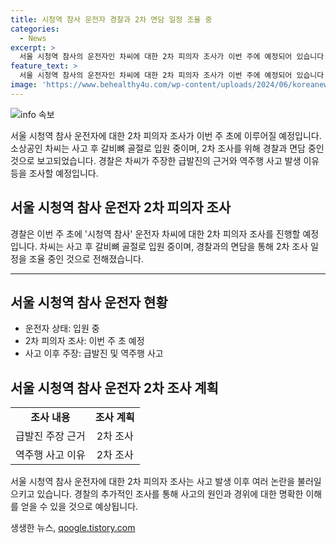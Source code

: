 ```yaml
---
title: 시청역 참사 운전자 경찰과 2차 면담 일정 조율 중
categories:
  - News
excerpt: >
  서울 시청역 참사의 운전자인 차씨에 대한 2차 피의자 조사가 이번 주에 예정되어 있습니다. 경찰은 차씨의 건강 상태를 확인한 후 면담을 통해 2차 조사 일정을 조율 중이며, 차씨는 갈비뼈 골절로 입원 중입니다. 이전 조사에서 차씨는 브레이크가 딱딱해서 급발진이 있었다고 주장했으나, 경찰은 2차 조사에서 해당 주장의 근거와 역주행 이유 등을 조사할 예정입니다. 이 사고로 9명이 사망하고 7명이 부상을 입었습니다.
feature_text: >
  서울 시청역 참사의 운전자인 차씨에 대한 2차 피의자 조사가 이번 주에 예정되어 있습니다. 경찰은 차씨의 건강 상태를 확인한 후 면담을 통해 2차 조사 일정을 조율 중이며, 차씨는 갈비뼈 골절로 입원 중입니다. 이전 조사에서 차씨는 브레이크가 딱딱해서 급발진이 있었다고 주장했으나, 경찰은 2차 조사에서 해당 주장의 근거와 역주행 이유 등을 조사할 예정입니다. 이 사고로 9명이 사망하고 7명이 부상을 입었습니다.
image: 'https://www.behealthy4u.com/wp-content/uploads/2024/06/koreanews.jpg'
---
```


<p><img src="https://www.behealthy4u.com/wp-content/uploads/2024/06/koreanews.jpg" alt="info 속보" /></p>

<p><title>서울 시청역 참사 운전자 2차 피의자 조사 진행</title></p>

<p data-ke-size="size16">서울 시청역 참사 운전자에 대한 2차 피의자 조사가 이번 주 초에 이루어질 예정입니다. 소상공인 차씨는 사고 후 갈비뼈 골절로 입원 중이며, 2차 조사를 위해 경찰과 면담 중인 것으로 보고되었습니다. 경찰은 차씨가 주장한 급발진의 근거와 역주행 사고 발생 이유 등을 조사할 예정입니다.</p>

<h2 data-ke-size="size26">서울 시청역 참사 운전자 2차 피의자 조사</h2>

<p data-ke-size="size16">경찰은 이번 주 초에 '시청역 참사' 운전자 차씨에 대한 2차 피의자 조사를 진행할 예정입니다. 차씨는 사고 후 갈비뼈 골절로 입원 중이며, 경찰과의 면담을 통해 2차 조사 일정을 조율 중인 것으로 전해졌습니다.</p>

<hr>

<h2 data-ke-size="size26">서울 시청역 참사 운전자 현황</h2>

<ul>
    <li>운전자 상태: 입원 중</li>
    <li>2차 피의자 조사: 이번 주 초 예정</li>
    <li>사고 이후 주장: 급발진 및 역주행 사고</li>
</ul>

<h2 data-ke-size="size26">서울 시청역 참사 운전자 2차 조사 계획</h2>

<table style="width: 100%;">
    <tbody>
        <tr>
            <td style="text-align: center; height: 17px;"><b>조사 내용</b></td>
            <td style="text-align: center; height: 17px;"><b>조사 계획</b></td>
        </tr>
        <tr>
            <td style="text-align: center; height: 17px;">급발진 주장 근거</td>
            <td style="text-align: center; height: 17px;">2차 조사</td>
        </tr>
        <tr>
            <td style="text-align: center; height: 17px;">역주행 사고 이유</td>
            <td style="text-align: center; height: 17px;">2차 조사</td>
        </tr>
    </tbody>
</table>

<p data-ke-size="size16">서울 시청역 참사 운전자에 대한 2차 피의자 조사는 사고 발생 이후 여러 논란을 불러일으키고 있습니다. 경찰의 추가적인 조사를 통해 사고의 원인과 경위에 대한 명확한 이해를 얻을 수 있을 것으로 예상됩니다.</p>
생생한 뉴스, <a href="https://qoogle.tistory.com" rel="dofollow">qoogle.tistory.com</a>


